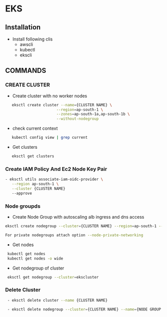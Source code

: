 # EKS

## Installation

- Install following clis
    * awscli
    * kubectl 
    * ekscli

## COMMANDS

### CREATE CLUSTER
-  Create cluster with no worker nodes
 ```sh
    eksctl create cluster --name={CLUSTER NAME} \
                        --region=ap-south-1 \
                        --zones=ap-south-1a,ap-south-1b \
                        --without-nodegroup 
```

- check current context 
 ```sh
    kubectl config view | grep current 
```

- Get clusters
 ```sh
    eksctl get clusters
```

### Create IAM Policy And Ec2 Node Key Pair
 ```sh
- eksctl utils associate-iam-oidc-provider \
    --region ap-south-1 \
    --cluster {CLUSTER NAME}
    --approve
```

### Node groupds
- Create Node Group with autoscaling alb ingress and dns access
 ```sh
eksctl create nodegroup --cluster={CLUSTER NAME} --region=ap-south-1 --name={CLUSTER NODEGROUP NAME} --node-type=t2.medium --nodes=2 --nodes-min=2 --nodes-max=5  --node-volume-size=10 --ssh-access --ssh-public-key=eks --managed --asg-access --external-dns-access --full-ecr-access --appmesh-access --alb-ingress-access 

For private nodegroups attach option --node-private-networking
```

- Get nodes
 ```sh
  kubectl get nodes
  kubectl get nodes -o wide
```

- Get nodegroup of cluster
 ```sh
  eksctl get nodegroup --cluster=ekscluster
```

### Delete Cluster
```sh
 - eksctl delete cluster --name {CLUSTER NAME}

 - eksctl delete nodegroup --cluster={CLUSTER NAME} --name={NODE GROUP NAME}
```